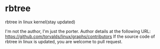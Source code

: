# rbtree
rbtree in linux kernel(stay updated)

I'm not the author, I'm just the porter. Author details at the following URL: <https://github.com/torvalds/linux/graphs/contributors>
If the source code of rbtree in linux is updated, you are welcome to pull request.
